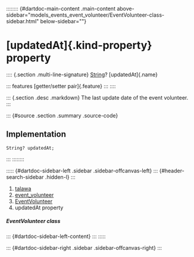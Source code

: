 :::::::: {#dartdoc-main-content .main-content above-sidebar="models_events_event_volunteer/EventVolunteer-class-sidebar.html" below-sidebar=""}
<div>

# [updatedAt]{.kind-property} property

</div>

:::: {.section .multi-line-signature}
[String](https://api.flutter.dev/flutter/dart-core/String-class.html)?
[updatedAt]{.name}

::: features
[getter/setter pair]{.feature}
:::
::::

::: {.section .desc .markdown}
The last update date of the event volunteer.
:::

::: {#source .section .summary .source-code}
## Implementation

``` language-dart
String? updatedAt;
```
:::
::::::::

::::: {#dartdoc-sidebar-left .sidebar .sidebar-offcanvas-left}
::: {#header-search-sidebar .hidden-l}
:::

1.  [talawa](../../index.html)
2.  [event_volunteer](../../models_events_event_volunteer/)
3.  [EventVolunteer](../../models_events_event_volunteer/EventVolunteer-class.html)
4.  updatedAt property

##### EventVolunteer class

::: {#dartdoc-sidebar-left-content}
:::
:::::

::: {#dartdoc-sidebar-right .sidebar .sidebar-offcanvas-right}
:::
